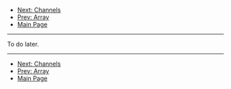 * [Next: Channels](chan.md)
* [Prev: Array](array.md)
* [Main Page](index.md)

* * *

To do later.

* * *

* [Next: Channels](chan.md)
* [Prev: Array](array.md)
* [Main Page](index.md)